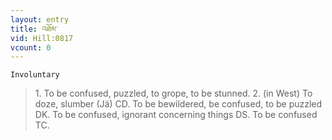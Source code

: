 ```yaml
---
layout: entry
title: འཐོམ་
vid: Hill:0817
vcount: 0
---
```

`Involuntary` 
> 1\.
 To be confused, puzzled, to grope, to be stunned\.
 2\.
 (in West) To doze, slumber (Jä) CD\.
 To be bewildered, be confused, to be puzzled DK\.
 To be confused, ignorant concerning things DS\.
 To be confused TC\.

